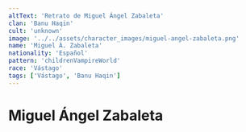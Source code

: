 ```yaml
---
altText: 'Retrato de Miguel Ángel Zabaleta'
clan: 'Banu Haqin'
cult: 'unknown'
image: '../../assets/character_images/miguel-angel-zabaleta.png'
name: 'Miguel Á. Zabaleta'
nationality: 'Español'
pattern: 'childrenVampireWorld'
race: 'Vástago'
tags: ['Vástago', 'Banu Haqin']
---
```


# Miguel Ángel Zabaleta
